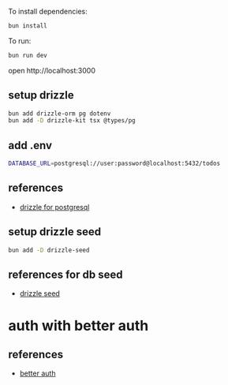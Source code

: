 To install dependencies:
```sh
bun install
```

To run:
```sh
bun run dev
```

open http://localhost:3000

## setup drizzle
```sh
bun add drizzle-orm pg dotenv
bun add -D drizzle-kit tsx @types/pg
```

## add .env
```sh
DATABASE_URL=postgresql://user:password@localhost:5432/todos
```

## references
- [drizzle for postgresql](https://orm.drizzle.team/docs/get-started/postgresql-new)

## setup drizzle seed
```sh
bun add -D drizzle-seed
```

## references for db seed
- [drizzle seed](https://orm.drizzle.team/docs/seed-overview#installation)

# auth with better auth
## references
- [better auth](https://www.better-auth.com/docs/installation)
